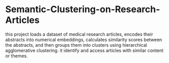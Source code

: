 # Semantic-Clustering-on-Research-Articles
this project loads a dataset of medical research articles, 
encodes their abstracts into numerical embeddings, 
calculates similarity scores between the abstracts, 
and then groups them into clusters using hierarchical agglomerative clustering. 
it  identify and access articles with similar content or themes.
